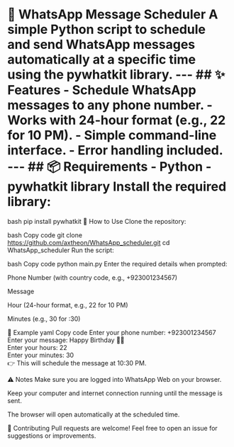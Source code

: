 # 📱 WhatsApp Message Scheduler A simple Python script to schedule and send WhatsApp messages automatically at a specific time using the **pywhatkit** library. --- ## ✨ Features - Schedule WhatsApp messages to any phone number. - Works with 24-hour format (e.g., 22 for 10 PM). - Simple command-line interface. - Error handling included. --- ## 📦 Requirements - Python - pywhatkit library Install the required library:
bash
pip install pywhatkit
🚀 How to Use
Clone the repository:

bash
Copy code
git clone https://github.com/axtheon/WhatsApp_scheduler.git
cd WhatsApp_scheduler
Run the script:

bash
Copy code
python main.py
Enter the required details when prompted:

Phone Number (with country code, e.g., +923001234567)

Message

Hour (24-hour format, e.g., 22 for 10 PM)

Minutes (e.g., 30 for :30)

📝 Example
yaml
Copy code
Enter your phone number: +923001234567  
Enter your message: Happy Birthday 🎉🎂  
Enter your hours: 22  
Enter your minutes: 30  
👉 This will schedule the message at 10:30 PM.

⚠️ Notes
Make sure you are logged into WhatsApp Web on your browser.

Keep your computer and internet connection running until the message is sent.

The browser will open automatically at the scheduled time.

🤝 Contributing
Pull requests are welcome! Feel free to open an issue for suggestions or improvements.
